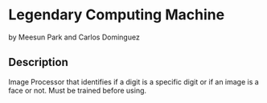 # Legendary Computing Machine
by Meesun Park and Carlos Dominguez

## Description
Image Processor that identifies if a digit is a specific digit or if an image is a face or not. Must be trained before using.
